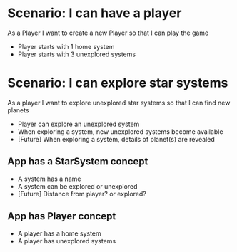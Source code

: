 # Scenario: I can have a player

As a Player I want to create a new Player so that I can play the game

-   Player starts with 1 home system
-   Player starts with 3 unexplored systems

# Scenario: I can explore star systems

As a player I want to explore unexplored star systems so that I can find new planets

-   Player can explore an unexplored system
-   When exploring a system, new unexplored systems become available
-   [Future] When exploring a system, details of planet(s) are revealed

## App has a StarSystem concept

-   A system has a name
-   A system can be explored or unexplored
-   [Future] Distance from player? or explored?

## App has Player concept

-   A player has a home system
-   A player has unexplored systems
